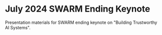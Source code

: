 # July 2024 SWARM Ending Keynote
Presentation materials for SWARM ending keynote on "Building Trustworthy AI Systems".
